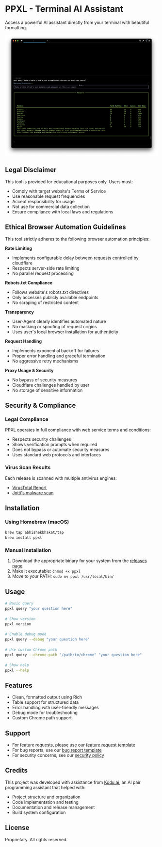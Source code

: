 # PPXL - Terminal AI Assistant

Access a powerful AI assistant directly from your terminal with beautiful formatting.

![PPXL Screenshot](Sample_Screenshot.png)

## Legal Disclaimer

This tool is provided for educational purposes only. Users must:
- Comply with target website's Terms of Service
- Use reasonable request frequencies
- Accept responsibility for usage
- Not use for commercial data collection
- Ensure compliance with local laws and regulations

## Ethical Browser Automation Guidelines

This tool strictly adheres to the following browser automation principles:

**Rate Limiting**
- Implements configurable delay between requests controlled by cloudflare
- Respects server-side rate limiting
- No parallel request processing

**Robots.txt Compliance**
- Follows website's robots.txt directives
- Only accesses publicly available endpoints
- No scraping of restricted content

**Transparency**
- User-Agent clearly identifies automated nature
- No masking or spoofing of request origins
- Uses user's local browser installation for authenticity

**Request Handling**
- Implements exponential backoff for failures
- Proper error handling and graceful termination
- No aggressive retry mechanisms

**Proxy Usage & Security**
- No bypass of security measures
- Cloudflare challenges handled by user
- No storage of sensitive information

## Security & Compliance

### Legal Compliance
PPXL operates in full compliance with web service terms and conditions:
- Respects security challenges
- Shows verification prompts when required
- Does not bypass or automate security measures
- Uses standard web protocols and interfaces

### Virus Scan Results
Each release is scanned with multiple antivirus engines:
- [VirusTotal Report](https://www.virustotal.com/gui/file/bb595dd248f36b721d4f777ea0d8d55786aeae98006f6e1b718fe51b167febe9?nocache=1)
- [Jotti's malware scan](https://virusscan.jotti.org/en-US/filescanjob/9cqqpkod1x)

## Installation

### Using Homebrew (macOS)
```bash
brew tap abhishekbhakat/tap
brew install ppxl
```

### Manual Installation
1. Download the appropriate binary for your system from the [releases page](https://github.com/abhishekbhakat/ppxl/releases)
2. Make it executable: `chmod +x ppxl`
3. Move to your PATH: `sudo mv ppxl /usr/local/bin/`

## Usage

```bash
# Basic query
ppxl query "your question here"

# Show version
ppxl version

# Enable debug mode
ppxl query --debug "your question here"

# Use custom Chrome path
ppxl query --chrome-path "/path/to/chrome" "your question here"

# Show help
ppxl --help
```

## Features

- Clean, formatted output using Rich
- Table support for structured data
- Error handling with user-friendly messages
- Debug mode for troubleshooting
- Custom Chrome path support

## Support

- For feature requests, please use our [feature request template](.github/ISSUE_TEMPLATE/feature_request.md)
- For bug reports, use our [bug report template](.github/ISSUE_TEMPLATE/bug_report.md)
- For security concerns, see our [security policy](SECURITY.md)

## Credits

This project was developed with assistance from [Kodu.ai](https://kodu.ai), an AI pair programming assistant that helped with:
- Project structure and organization
- Code implementation and testing
- Documentation and release management
- Build system configuration

## License

Proprietary. All rights reserved.